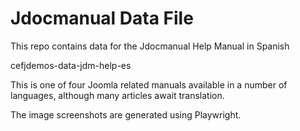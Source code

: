 # Jdocmanual Data File

This repo contains data for the Jdocmanual Help Manual in Spanish

cefjdemos-data-jdm-help-es

This is one of four Joomla related manuals available in a number of
languages, although many articles await translation.

The image screenshots are generated using Playwright.
